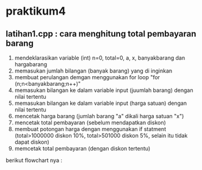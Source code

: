# praktikum4

## latihan1.cpp : cara menghitung total pembayaran barang

1. mendeklarasikan variable (int) n=0, total=0, a, x, banyakbarang dan hargabarang
2. memasukan jumlah bilangan (banyak barang) yang di inginkan
3. membuat perulangan demgan menggunakan for loop "for (n;n<banyakbarang;n++)"
4. memasukan bilangan ke dalam variable input (juumlah barang) dengan nilai tertentu 
5. memasukan bilangan ke dalam variable input (harga satuan) dengan nilai tertentu 
6. mencetak harga barang (jumlah barang "a" dikali harga satuan "x")
7. mencetak total pembayaran (sebelum mendapatkan diskon)
8. membuat potongan harga dengan menggunakan if statment (total>1000000 diskon 10%, total>501000 diskon 5%, selain itu tidak dapat diskon)
9. memcetak total pembayaran (dengan diskon tertentu)

berikut flowchart nya :

